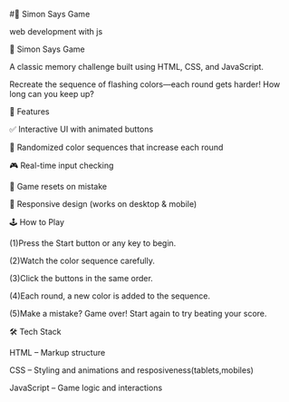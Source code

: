 #🧠 Simon Says Game

web development with js

🧠 Simon Says Game

A classic memory challenge built using HTML, CSS, and JavaScript.

Recreate the sequence of flashing colors—each round gets harder! How long can you keep up?

🚀 Features

✅ Interactive UI with animated buttons

🧠 Randomized color sequences that increase each round

🎮 Real-time input checking

🔄 Game resets on mistake

📱 Responsive design (works on desktop & mobile)

🕹️ How to Play

(1)Press the Start button or any key to begin.

(2)Watch the color sequence carefully.

(3)Click the buttons in the same order.

(4)Each round, a new color is added to the sequence.

(5)Make a mistake? Game over! Start again to try beating your score.

🛠️ Tech Stack

HTML – Markup structure

CSS – Styling and animations and resposiveness(tablets,mobiles)

JavaScript – Game logic and interactions

